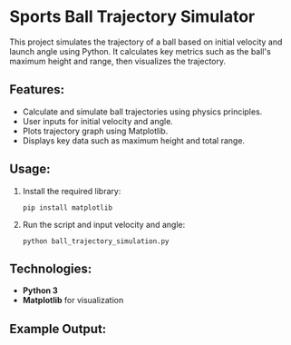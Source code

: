 # Sports Ball Trajectory Simulator

This project simulates the trajectory of a ball based on initial velocity and launch angle using Python. It calculates key metrics such as the ball's maximum height and range, then visualizes the trajectory.

## Features:
- Calculate and simulate ball trajectories using physics principles.
- User inputs for initial velocity and angle.
- Plots trajectory graph using Matplotlib.
- Displays key data such as maximum height and total range.

## Usage:
1. Install the required library:
    ```
    pip install matplotlib
    ```
2. Run the script and input velocity and angle:
    ```
    python ball_trajectory_simulation.py
    ```

## Technologies:
- **Python 3**
- **Matplotlib** for visualization

## Example Output:
